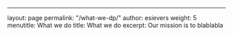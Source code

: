 ---
layout:    page
permalink: "/what-we-dp/"
author:    esievers
weight:    5
menutitle: What we do
title:     What we do
excerpt:   Our mission is to blablabla

